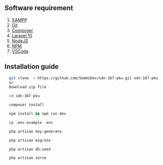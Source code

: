 ## Software requirement

1. [XAMPP](https://www.apachefriends.org/download.html)
2. [Git](https://git-scm.com/downloads)
3. [Composer](https://getcomposer.org/download/)
4. [Laravel 10](https://laravel.com/docs/8.x/installation)
5. [NodeJS](https://nodejs.org/en/download/)
6. [NPM](https://www.npmjs.com/get-npm)
7. [VSCode](https://code.visualstudio.com/download)

## Installation guide

```bash
  git clone -v https://github.com/SemmiDev/sdn-167-pku.git sdn-167-pku
  or
  Download zip file
```

```bash
  cd sdn-167-pku
```

```bash
  composer install
```

```bash
  npm install && npm run dev
```

```bash
  cp .env.example .env
```

```bash
  php artisan key:generate
```

```bash
  php artisan migrate
```

```bash
  php artisan db:seed
```

```bash
  php artisan serve
```
